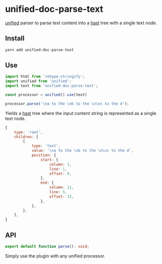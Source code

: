 # unified-doc-parse-text
[unified][unified] parser to parse text content into a [hast][hast] tree with a single text node.


## Install
```sh
yarn add unified-doc-parse-text
```


## Use
```js
import html from 'rehype-stringify';
import unified from 'unified';
import text from 'unified-doc-parse-text';

const processor = unified().use(text)

processor.parse('\na to the \nb to the \n\nc to the d');
```

Yields a [hast][hast] tree where the input content string is represented as a single text node.

```js
{
	type: 'root',
	children: [
		{
			type: 'text',
			value: '\na to the \nb to the \n\nc to the d',
			position: {
				start: {
					column: 1,
					line: 1,
					offset: 0,
				},
				end: {
					column: 11,
					line: 5,
					offset: 32,
				},
			},
		},
	],
}
```


## API
```ts
export default function parse(): void;
```

Simply use the plugin with any unified processor.


<!-- Links -->
[hast]: https://github.com/syntax-tree/hast
[unified]: https://unifiedjs.com/
